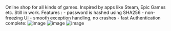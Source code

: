 Online shop for all kinds of games. Inspired by apps like Steam, Epic Games etc. Still in work.
Features :
           - password is hashed using SHA256
           - non-freezing UI 
           - smooth exception handling, no crashes
           - fast
Authentication complete:
![image](https://github.com/user-attachments/assets/711ce1b4-2134-4ee3-8e75-43824173b8a3)
![image](https://github.com/user-attachments/assets/44030bf4-3893-4d7d-9030-b8439a97e695)
![image](https://github.com/user-attachments/assets/25995405-0e33-4a54-a46e-d267b5efd822)


